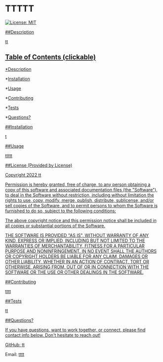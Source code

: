 
# TTTTT

[![License: MIT](https://img.shields.io/badge/License-MIT-red.svg)](https://opensource.org/licenses/MIT)

<a href="#description"/>
##Description

tt


## Table of Contents (clickable)

*[Description](#description)

*[Installation](#installation)

*[Usage](#usage)

*[Contributing](#contributing)

*[Tests](#tests)

*[Questions?](#questions)


<a href="#installation"/>
##Installation

t

<a href="#usage"/>
##Usage

ttttt

##License (Provided by License)

Copyright 2022 tt

Permission is hereby granted, free of charge, to any person obtaining a copy of this software and associated documentation files (the "Software"), to deal in the Software without restriction, including without limitation the rights to use, copy, modify, merge, publish, distribute, sublicense, and/or sell copies of the Software, and to permit persons to whom the Software is furnished to do so, subject to the following conditions:

The above copyright notice and this permission notice shall be included in all copies or substantial portions of the Software.

THE SOFTWARE IS PROVIDED "AS IS", WITHOUT WARRANTY OF ANY KIND, EXPRESS OR IMPLIED, INCLUDING BUT NOT LIMITED TO THE WARRANTIES OF MERCHANTABILITY, FITNESS FOR A PARTICULAR PURPOSE AND NONINFRINGEMENT. IN NO EVENT SHALL THE AUTHORS OR COPYRIGHT HOLDERS BE LIABLE FOR ANY CLAIM, DAMAGES OR OTHER LIABILITY, WHETHER IN AN ACTION OF CONTRACT, TORT OR OTHERWISE, ARISING FROM, OUT OF OR IN CONNECTION WITH THE SOFTWARE OR THE USE OR OTHER DEALINGS IN THE SOFTWARE.

<a href="#contributing"/>
##Contributing

tttt

<a href="#tests"/>
##Tests

tt

<a href="#questions"/>
##Questions?

If you have questions, want to work together, or connect, please find contact info below. Don't hesitate to reach out!


GitHub: <a href="https://github.com/tt">tt</a>

Email: <a href="mailto:tttt">tttt</a>
